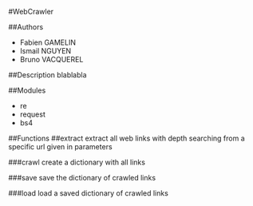 #WebCrawler

##Authors
- Fabien GAMELIN
- Ismail NGUYEN
- Bruno VACQUEREL


##Description
blablabla


##Modules
- re
- request
- bs4


##Functions
##extract
extract all web links with depth searching from a specific url given in parameters

###crawl
create a dictionary with all links

###save
save the dictionary of crawled links

###load
load a saved dictionary of crawled links
